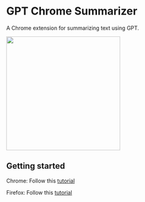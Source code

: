 # GPT Chrome Summarizer

A Chrome extension for summarizing text using GPT.

<img src="https://raw.githubusercontent.com/snwfdhmp/gpt-chrome-summarizer/main/docs/screenshot-rounded-700.png"  width="300">

## Getting started

Chrome: Follow this [tutorial](https://webkul.com/blog/how-to-install-the-unpacked-extension-in-chrome/)

Firefox: Follow this [tutorial](https://developer.mozilla.org/en-US/docs/Mozilla/Add-ons/WebExtensions/Your_first_WebExtension#installing)